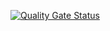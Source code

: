 [![Quality Gate Status](https://sonarcloud.io/api/project_badges/measure?project=org.example%3Aproject-for-sonar&metric=alert_status)](https://sonarcloud.io/summary/new_code?id=org.example%3Aproject-for-sonar)